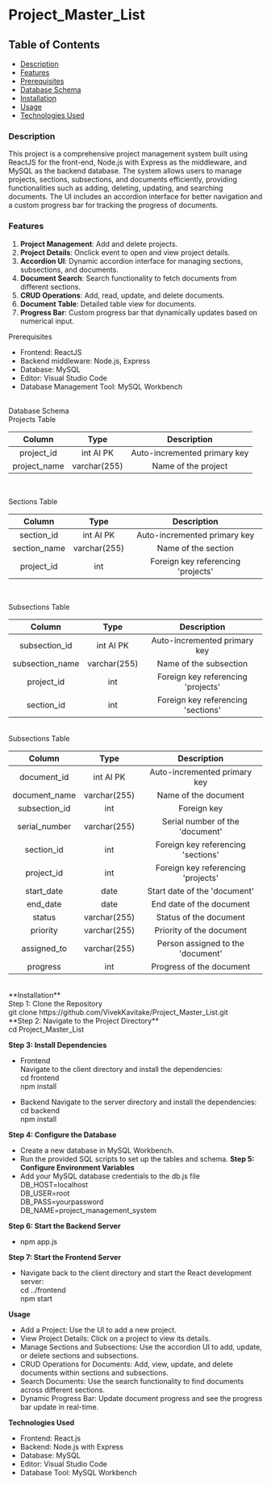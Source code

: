 # Project_Master_List

## Table of Contents
- [Description](#description)
- [Features](#features)
- [Prerequisites](#prerequisites)
- [Database Schema](#database-schema)
- [Installation](#installation)
- [Usage](#usage)
- [Technologies Used](#technologies-used)
 
### Description
This project is a comprehensive project management system built using ReactJS for the front-end, Node.js with Express as the middleware, and MySQL as the backend database. The system allows users to manage projects, sections, subsections, and documents efficiently, providing functionalities such as adding, deleting, updating, and searching documents. The UI includes an accordion interface for better navigation and a custom progress bar for tracking the progress of documents.<br>

### Features
1. **Project Management**: Add and delete projects.
2. **Project Details**: Onclick event to open and view project details.
3. **Accordion UI**: Dynamic accordion interface for managing sections, subsections, and documents.
4. **Document Search**: Search functionality to fetch documents from different sections.
5. **CRUD Operations**: Add, read, update, and delete documents.
6. **Document Table**: Detailed table view for documents.
7. **Progress Bar**: Custom progress bar that dynamically updates based on numerical input.

Prerequisites<br>
 * Frontend: ReactJS
 * Backend middleware: Node.js, Express
 * Database: MySQL
 * Editor: Visual Studio Code
 * Database Management Tool: MySQL Workbench
<br>
Database Schema<br>
Projects Table

| Column |	Type |	Description |
|:--:|:---:|:---:|
|project_id	|int AI PK |	Auto-incremented primary key |
|project_name |	varchar(255) |	Name of the project |

<br>

Sections Table<br>

| Column |	Type |	Description |
|:--:|:---:|:---:|
|section_id	| int AI PK |	Auto-incremented primary key |
|section_name |	varchar(255) |	Name of the section|
| project_id	| int |	Foreign key referencing 'projects'|

<br>

Subsections Table<br>

| Column |	Type |	Description |
|:--:|:---:|:---:|
|subsection_id |	int AI PK	| Auto-incremented primary key |
|subsection_name	| varchar(255)	| Name of the subsection |
| project_id	| int |	Foreign key referencing 'projects'|
|section_id |	int	| Foreign key referencing 'sections'|

<br>
Subsections Table

| Column |	Type |	Description |
|:--:|:---:|:---:|
|document_id	| int AI PK |	Auto-incremented primary key |
|document_name	| varchar(255) |	Name of the document |
|subsection_id |	int	| Foreign key | referencing 'subsections' |
|serial_number |	varchar(255) |	Serial number of the 'document' |
|section_id	| int	| Foreign key referencing 'sections' |
|project_id	| int	| Foreign key referencing 'projects' |
| start_date |	date	| Start date of the 'document' |
|end_date |	date	|End date of the document |
| status	|varchar(255) |	Status of the document|
| priority |	varchar(255) |	Priority of the document|
|assigned_to	| varchar(255)	| Person assigned to the 'document'|
|progress |	int |	Progress of the document |
<br>
**Installation**<br>
Step 1: Clone the Repository<br>
git clone https://github.com/VivekKavitake/Project_Master_List.git<br>
**Step 2: Navigate to the Project Directory**<br>
cd Project_Master_List
<br>

**Step 3: Install Dependencies** <br>
 - Frontend<br>
Navigate to the client directory and install the dependencies:<br>
cd frontend<br>
npm install<br>

 - Backend
Navigate to the server directory and install the dependencies:
cd backend<br>
npm install<br>

**Step 4: Configure the Database**
 - Create a new database in MySQL Workbench.
 - Run the provided SQL scripts to set up the tables and schema.
**Step 5: Configure Environment Variables**
 - Add your MySQL database credentials to the db.js file<br>
  DB_HOST=localhost<br>
  DB_USER=root<br>
  DB_PASS=yourpassword<br>
  DB_NAME=project_management_system<br>

**Step 6: Start the Backend Server**
- npm app.js

**Step 7: Start the Frontend Server**
- Navigate back to the client directory and start the React development server:<br>
cd ../frontend<br>
npm start<br>

 **Usage**
 - Add a Project: Use the UI to add a new project.
 - View Project Details: Click on a project to view its details.
 - Manage Sections and Subsections: Use the accordion UI to add, update, or delete sections and subsections.
 - CRUD Operations for Documents: Add, view, update, and delete documents within sections and subsections.
 - Search Documents: Use the search functionality to find documents across different sections.
 - Dynamic Progress Bar: Update document progress and see the progress bar update in real-time.

**Technologies Used**
- Frontend: React.js
- Backend: Node.js with Express
- Database: MySQL
- Editor: Visual Studio Code
- Database Tool: MySQL Workbench





